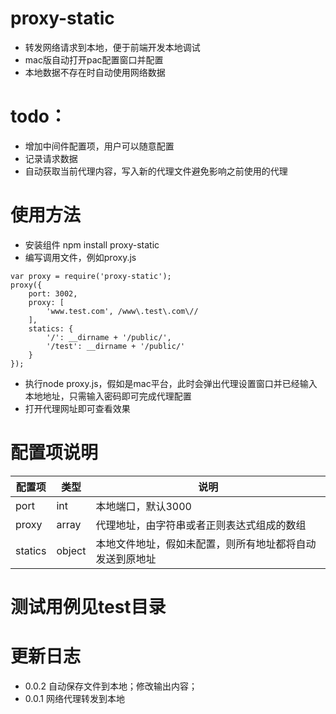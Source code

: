 # proxy-static
* 转发网络请求到本地，便于前端开发本地调试
* mac版自动打开pac配置窗口并配置
* 本地数据不存在时自动使用网络数据

# todo：
* 增加中间件配置项，用户可以随意配置
* 记录请求数据
* 自动获取当前代理内容，写入新的代理文件避免影响之前使用的代理

# 使用方法
* 安装组件 npm install proxy-static
* 编写调用文件，例如proxy.js
```
var proxy = require('proxy-static');
proxy({
    port: 3002,
    proxy: [
        'www.test.com', /www\.test\.com\//
    ],
    statics: {
        '/': __dirname + '/public/',
        '/test': __dirname + '/public/'
    }
});
```
* 执行node proxy.js，假如是mac平台，此时会弹出代理设置窗口并已经输入本地地址，只需输入密码即可完成代理配置
* 打开代理网址即可查看效果

# 配置项说明

| 配置项 | 类型 | 说明 |
|-------|------|-----|
| port  | int  | 本地端口，默认3000 |
| proxy | array | 代理地址，由字符串或者正则表达式组成的数组 |
| statics | object | 本地文件地址，假如未配置，则所有地址都将自动发送到原地址 |

# 测试用例见test目录


# 更新日志
* 0.0.2 自动保存文件到本地；修改输出内容；
* 0.0.1 网络代理转发到本地
